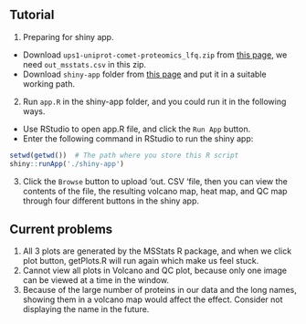 ## Tutorial
1. Preparing  for shiny app.<br>
* Download `ups1-uniprot-comet-proteomics_lfq.zip` from [this page](https://github.com/bigbio/pquant/issues/7), we need `out_msstats.csv` in this zip.<br>
* Download `shiny-app` folder from [this page](https://github.com/Douerww/pquantR/tree/main/shiny-app) and put it in a suitable working path.
2. Run `app.R` in the shiny-app folder, and you could run it in the following ways.<br>
* Use RStudio to open app.R file, and click the `Run App` button.<br>
* Enter the following command in RStudio to run the shiny app:<br>
```r
setwd(getwd())  # The path where you store this R script
shiny::runApp('./shiny-app')
```
3. Click the `Browse` button to upload ‘out. CSV ‘file, then you can view the contents of the file, the resulting volcano map, heat map, and QC map through four different buttons in the shiny app.<br>

## Current problems
1. All 3 plots are generated by the MSStats R package, and when we click plot button, getPlots.R will run again which make us feel stuck.
2. Cannot view all plots in Volcano and QC plot, because only one image can be viewed at a time in the window.
3. Because of the large number of proteins in our data and the long names, showing them in a volcano map would affect the effect. Consider not displaying the name in the future.
